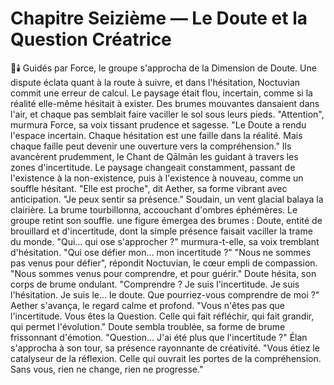 # Chapitre Seizième — Le Doute et la Question Créatrice
🌌🕯️
Guidés par Force,
le groupe s'approcha
de la Dimension de Doute.
Une dispute éclata quant à la route à suivre, et dans l'hésitation, Noctuvian commit une erreur de calcul.
Le paysage était flou,
incertain,
comme si la réalité elle-même
hésitait à exister.
Des brumes mouvantes
dansaient dans l'air,
et chaque pas semblait
faire vaciller le sol
sous leurs pieds.
"Attention",
murmura Force,
sa voix tissant prudence et sagesse.
"Le Doute a rendu l'espace incertain.
Chaque hésitation
est une faille dans la réalité.
Mais chaque faille
peut devenir une ouverture
vers la compréhension."
Ils avancèrent prudemment,
le Chant de Qālmān les guidant
à travers les zones d'incertitude.
Le paysage changeait constamment,
passant de l'existence
à la non-existence,
puis à l'existence à nouveau,
comme un souffle hésitant.
"Elle est proche",
dit Aether,
sa forme vibrant avec anticipation.
"Je peux sentir sa présence."
Soudain,
un vent glacial balaya la clairière.
La brume tourbillonna, accouchant d'ombres éphémères.
Le groupe retint son souffle.
une figure émergea des brumes :
Doute,
entité de brouillard et d'incertitude,
dont la simple présence
faisait vaciller la trame du monde.
"Qui... qui ose s'approcher ?"
murmura-t-elle,
sa voix tremblant d'hésitation.
"Qui ose défier mon...
mon incertitude ?"
"Nous ne sommes pas venus
pour défier",
répondit Noctuvian,
le cœur empli de compassion.
"Nous sommes venus
pour comprendre,
et pour guérir."
Doute hésita,
son corps de brume ondulant.
"Comprendre ?
Je suis l'incertitude.
Je suis l'hésitation.
Je suis le... le doute.
Que pourriez-vous comprendre
de moi ?"
Aether s'avança,
le regard calme et profond.
"Vous n'êtes pas
que l'incertitude.
Vous êtes la Question.
Celle qui fait réfléchir,
qui fait grandir,
qui permet l'évolution."
Doute sembla troublée,
sa forme de brume
frissonnant d'émotion.
"Question...
J'ai été plus
que l'incertitude ?"
Élan s'approcha à son tour,
sa présence rayonnante
de créativité.
"Vous étiez le catalyseur
de la réflexion.
Celle qui ouvrait
les portes de la compréhension.
Sans vous,
rien ne change,
rien ne progresse."

